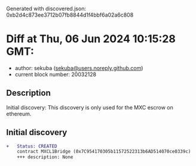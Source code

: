 Generated with discovered.json: 0xb2d4c873ee3712b07fb8844d1f4bbf6a02a6c808

# Diff at Thu, 06 Jun 2024 10:15:28 GMT:

- author: sekuba (<sekuba@users.noreply.github.com>)
- current block number: 20032128

## Description

Initial discovery: This discovery is only used for the MXC escrow on ethereum.

## Initial discovery

```diff
+   Status: CREATED
    contract MXCL1Bridge (0x7C954170305b11572522313b6AD514070ce0339c)
    +++ description: None
```
